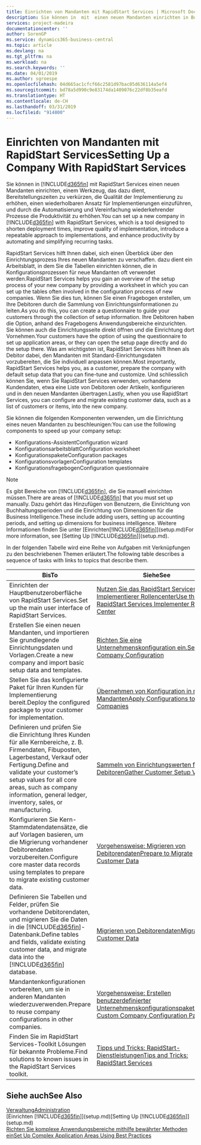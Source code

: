 ```yaml
---
title: Einrichten von Mandanten mit RapidStart Services | Microsoft Docs
description: Sie können in  mit  einen neuen Mandanten einrichten in Business Central mit RapidStart Services, einem Werkzeug, das dazu dient, Bereitstellungszeiten zu verkürzen, die Qualität der Implementierung zu erhöhen, einen wiederholbaren Ansatz für Implementierungen einzuführen, und durch die Automatisierung und Vereinfachung wiederkehrender Prozesse die Produktivität zu erhöhen.
services: project-madeira
documentationcenter: ''
author: SorenGP
ms.service: dynamics365-business-central
ms.topic: article
ms.devlang: na
ms.tgt_pltfrm: na
ms.workload: na
ms.search.keywords: ''
ms.date: 04/01/2019
ms.author: sgroespe
ms.openlocfilehash: 04d665ac1cfcf66c2581d97bac05d636114a5ef4
ms.sourcegitcommit: bd78a5d990c9e83174da1409076c22df8b35eafd
ms.translationtype: HT
ms.contentlocale: de-CH
ms.lasthandoff: 03/31/2019
ms.locfileid: "914800"
---
```

# <a name="setting-up-a-company-with-rapidstart-services"></a><span data-ttu-id="83624-103">Einrichten von Mandanten mit RapidStart Services</span><span class="sxs-lookup"><span data-stu-id="83624-103">Setting Up a Company With RapidStart Services</span></span>
<span data-ttu-id="83624-104">Sie können in [!INCLUDE[d365fin](includes/d365fin_md.md)] mit RapidStart Services einen neuen Mandanten einrichten, einem Werkzeug, das dazu dient, Bereitstellungszeiten zu verkürzen, die Qualität der Implementierung zu erhöhen, einen wiederholbaren Ansatz für Implementierungen einzuführen, und durch die Automatisierung und Vereinfachung wiederkehrender Prozesse die Produktivität zu erhöhen.</span><span class="sxs-lookup"><span data-stu-id="83624-104">You can set up a new company in [!INCLUDE[d365fin](includes/d365fin_md.md)] with RapidStart Services, which is a tool designed to shorten deployment times, improve quality of implementation, introduce a repeatable approach to implementations, and enhance productivity by automating and simplifying recurring tasks.</span></span>  

<span data-ttu-id="83624-105">RapidStart Services hilft Ihnen dabei, sich einen Überblick über den Einrichtungsprozess Ihres neuen Mandanten zu verschaffen. dazu dient ein Arbeitsblatt, in dem Sie die Tabellen einrichten können, die in Konfigurationsprozessen für neue Mandanten oft verwendet werden.</span><span class="sxs-lookup"><span data-stu-id="83624-105">RapidStart Services helps you gain an overview of the setup process of your new company by providing a worksheet in which you can set up the tables often involved in the configuration process of new companies.</span></span> <span data-ttu-id="83624-106">Wenn Sie dies tun, können Sie einen Fragebogen erstellen, um Ihre Debitoren durch die Sammlung von Einrichtungsinformationen zu leiten.</span><span class="sxs-lookup"><span data-stu-id="83624-106">As you do this, you can create a questionnaire to guide your customers through the collection of setup information.</span></span> <span data-ttu-id="83624-107">Ihre Debitoren haben die Option, anhand des Fragebogens Anwendungsbereiche einzurichten. Sie können auch die Einrichtungsseite direkt öffnen und die Einrichtung dort Vornehmen.</span><span class="sxs-lookup"><span data-stu-id="83624-107">Your customers have the option of using the questionnaire to set up application areas, or they can open the setup page directly and do the setup there.</span></span> <span data-ttu-id="83624-108">Was am wichtigsten ist, RapidStart Services hilft Ihnen als Debitor dabei, den Mandanten mit Standard-Einrichtungsdaten vorzubereiten, die Sie individuell anpassen können.</span><span class="sxs-lookup"><span data-stu-id="83624-108">Most importantly, RapidStart Services helps you, as a customer, prepare the company with default setup data that you can fine-tune and customize.</span></span> <span data-ttu-id="83624-109">Und schliesslich können Sie, wenn Sie RapidStart Services verwenden, vorhandene Kundendaten, etwa eine Liste von Debitoren oder Artikeln, konfigurieren und in den neuen Mandanten übertragen.</span><span class="sxs-lookup"><span data-stu-id="83624-109">Lastly, when you use RapidStart Services, you can configure and migrate existing customer data, such as a list of customers or items, into the new company.</span></span>

<span data-ttu-id="83624-110">Sie können die folgenden Komponenten verwenden, um die Einrichtung eines neuen Mandanten zu beschleunigen:</span><span class="sxs-lookup"><span data-stu-id="83624-110">You can use the following components to speed up your company setup:</span></span>  

-   <span data-ttu-id="83624-111">Konfigurations-Assistent</span><span class="sxs-lookup"><span data-stu-id="83624-111">Configuration wizard</span></span>  
-   <span data-ttu-id="83624-112">Konfigurationsarbeitsblatt</span><span class="sxs-lookup"><span data-stu-id="83624-112">Configuration worksheet</span></span>  
-   <span data-ttu-id="83624-113">Konfigurationspakete</span><span class="sxs-lookup"><span data-stu-id="83624-113">Configuration packages</span></span>  
-   <span data-ttu-id="83624-114">Konfigurationsvorlagen</span><span class="sxs-lookup"><span data-stu-id="83624-114">Configuration templates</span></span>  
-   <span data-ttu-id="83624-115">Konfigurationsfragebogen</span><span class="sxs-lookup"><span data-stu-id="83624-115">Configuration questionnaire</span></span>  

> [!Note]  
>  <span data-ttu-id="83624-116">Es gibt Bereiche von [!INCLUDE[d365fin](includes/d365fin_md.md)], die Sie manuell einrichten müssen.</span><span class="sxs-lookup"><span data-stu-id="83624-116">There are areas of [!INCLUDE[d365fin](includes/d365fin_md.md)] that you must set up manually.</span></span> <span data-ttu-id="83624-117">Dazu gehört das Hinzufügen von Benutzern, die Einrichtung von Buchhaltungsperioden und die Einrichtung von Dimensionen für die Business Intelligence.</span><span class="sxs-lookup"><span data-stu-id="83624-117">These include adding users, setting up accounting periods, and setting up dimensions for business intelligence.</span></span> <span data-ttu-id="83624-118">Weitere Informationen finden Sie unter [Einrichten[!INCLUDE[d365fin](includes/d365fin_md.md)]](setup.md)</span><span class="sxs-lookup"><span data-stu-id="83624-118">For more information, see [Setting Up [!INCLUDE[d365fin](includes/d365fin_md.md)]](setup.md).</span></span>

 <span data-ttu-id="83624-119">In der folgenden Tabelle wird eine Reihe von Aufgaben mit Verknüpfungen zu den beschriebenen Themen erläutert.</span><span class="sxs-lookup"><span data-stu-id="83624-119">The following table describes a sequence of tasks with links to topics that describe them.</span></span>

|<span data-ttu-id="83624-120">**Bis**</span><span class="sxs-lookup"><span data-stu-id="83624-120">**To**</span></span>|<span data-ttu-id="83624-121">**Siehe**</span><span class="sxs-lookup"><span data-stu-id="83624-121">**See**</span></span>|  
|------------|-------------|  
|<span data-ttu-id="83624-122">Einrichten der Hauptbenutzeroberfläche von RapidStart Services.</span><span class="sxs-lookup"><span data-stu-id="83624-122">Set up the main user interface of RapidStart Services.</span></span>|[<span data-ttu-id="83624-123">Nutzen Sie das RapidStart Services-Implementierer Rollencenter</span><span class="sxs-lookup"><span data-stu-id="83624-123">Use the RapidStart Services Implementer Role Center</span></span>](admin-how-to-use-the-rapidstart-services-role-center-to-track-progress.md)|  
|<span data-ttu-id="83624-124">Erstellen Sie einen neuen Mandanten, und importieren Sie grundlegende Einrichtungsdaten und Vorlagen.</span><span class="sxs-lookup"><span data-stu-id="83624-124">Create a new company and import basic setup data and templates.</span></span>|[<span data-ttu-id="83624-125">Richten Sie eine Unternehmenskonfiguration ein.</span><span class="sxs-lookup"><span data-stu-id="83624-125">Set Up Company Configuration</span></span>](admin-set-up-company-configuration.md)|  
|<span data-ttu-id="83624-126">Stellen Sie das konfigurierte Paket für Ihren Kunden für Implementierung bereit.</span><span class="sxs-lookup"><span data-stu-id="83624-126">Deploy the configured package to your customer for implementation.</span></span>|[<span data-ttu-id="83624-127">Übernehmen von Konfiguration in neue Mandanten</span><span class="sxs-lookup"><span data-stu-id="83624-127">Apply Configurations to New Companies</span></span>](admin-apply-configuration-to-new-companies.md)|
|<span data-ttu-id="83624-128">Definieren und prüfen Sie die Einrichtung Ihres Kunden für alle Kernbereiche, z. B. Firmendaten, Fibuposten, Lagerbestand, Verkauf oder Fertigung.</span><span class="sxs-lookup"><span data-stu-id="83624-128">Define and validate your customer’s setup values for all core areas, such as company information, general ledger, inventory, sales, or manufacturing.</span></span>|[<span data-ttu-id="83624-129">Sammeln von Einrichtungswerten für Debitoren</span><span class="sxs-lookup"><span data-stu-id="83624-129">Gather Customer Setup Values</span></span>](admin-gather-customer-setup-values.md)|  
|<span data-ttu-id="83624-130">Konfigurieren Sie Kern-Stammdatendatensätze, die auf Vorlagen basieren, um die Migrierung vorhandener Debitorendaten vorzubereiten.</span><span class="sxs-lookup"><span data-stu-id="83624-130">Configure core master data records using templates to prepare to migrate existing customer data.</span></span>|[<span data-ttu-id="83624-131">Vorgehensweise: Migrieren von Debitorendaten</span><span class="sxs-lookup"><span data-stu-id="83624-131">Prepare to Migrate Customer Data</span></span>](admin-use-templates-to-prepare-customer-data-for-migration.md)|  
|<span data-ttu-id="83624-132">Definieren Sie Tabellen und Felder, prüfen Sie vorhandene Debitorendaten, und migrieren Sie die Daten in die [!INCLUDE[d365fin](includes/d365fin_md.md)]-Datenbank.</span><span class="sxs-lookup"><span data-stu-id="83624-132">Define tables and fields, validate existing customer data, and migrate data into the [!INCLUDE[d365fin](includes/d365fin_md.md)] database.</span></span>|[<span data-ttu-id="83624-133">Migrieren von Debitorendaten</span><span class="sxs-lookup"><span data-stu-id="83624-133">Migrate Customer Data</span></span>](admin-migrate-customer-data.md)|
|<span data-ttu-id="83624-134">Mandantenkonfigurationen vorbereiten, um sie in anderen Mandanten wiederzuverwenden.</span><span class="sxs-lookup"><span data-stu-id="83624-134">Prepare to reuse company configurations in other companies.</span></span>|[<span data-ttu-id="83624-135">Vorgehensweise: Erstellen benutzerdefinierter Unternehmenskonfigurationspakete</span><span class="sxs-lookup"><span data-stu-id="83624-135">Create Custom Company Configuration Packages</span></span>](admin-how-to-create-custom-company-configuration-packages.md)|
|<span data-ttu-id="83624-136">Finden Sie im RapidStart Services-Toolkit Lösungen für bekannte Probleme.</span><span class="sxs-lookup"><span data-stu-id="83624-136">Find solutions to known issues in the RapidStart Services toolkit.</span></span>|[<span data-ttu-id="83624-137">Tipps und Tricks: RapidStart-Dienstleistungen</span><span class="sxs-lookup"><span data-stu-id="83624-137">Tips and Tricks: RapidStart Services</span></span>](admin-tips-and-tricks-rapidstart-services.md)|  

## <a name="see-also"></a><span data-ttu-id="83624-138">Siehe auch</span><span class="sxs-lookup"><span data-stu-id="83624-138">See Also</span></span>  
[<span data-ttu-id="83624-139">Verwaltung</span><span class="sxs-lookup"><span data-stu-id="83624-139">Administration</span></span>](admin-setup-and-administration.md)  
<span data-ttu-id="83624-140">[Einrichten [!INCLUDE[d365fin](includes/d365fin_md.md)]](setup.md)</span><span class="sxs-lookup"><span data-stu-id="83624-140">[Setting Up [!INCLUDE[d365fin](includes/d365fin_md.md)]](setup.md)</span></span>  
[<span data-ttu-id="83624-141">Richten Sie komplexe Anwendungsbereiche mithilfe bewährter Methoden ein</span><span class="sxs-lookup"><span data-stu-id="83624-141">Set Up Complex Application Areas Using Best Practices</span></span>](set-up-complex-application-areas-using-best-practices.md)   
